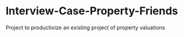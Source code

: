 # Interview-Case-Property-Friends
Project to productivize an existing project of property valuations
